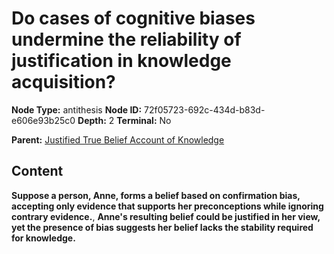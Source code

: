 # Do cases of cognitive biases undermine the reliability of justification in knowledge acquisition?

**Node Type:** antithesis
**Node ID:** 72f05723-692c-434d-b83d-e606e93b25c0
**Depth:** 2
**Terminal:** No

**Parent:** [Justified True Belief Account of Knowledge](justified-true-belief-account-of-knowledge.md)

## Content

**Suppose a person, Anne, forms a belief based on confirmation bias, accepting only evidence that supports her preconceptions while ignoring contrary evidence.**, **Anne's resulting belief could be justified in her view, yet the presence of bias suggests her belief lacks the stability required for knowledge.**
